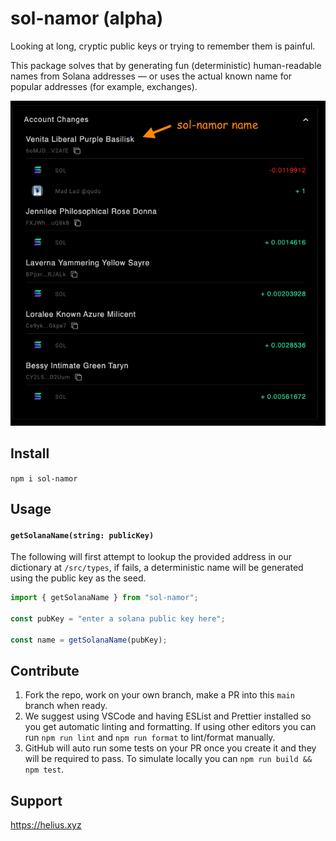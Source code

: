 # sol-namor (alpha)

Looking at long, cryptic public keys or trying to remember them is painful.

This package solves that by generating fun (deterministic) human-readable names from Solana addresses — or uses the actual known name for popular addresses (for example, exchanges).

![](/doc/example.png)

## Install

`npm i sol-namor`

## Usage

#### `getSolanaName(string: publicKey)`

The following will first attempt to lookup the provided address in our dictionary at `/src/types`, if fails, a deterministic name will be generated using the public key as the seed.

```js
import { getSolanaName } from "sol-namor";

const pubKey = "enter a solana public key here";

const name = getSolanaName(pubKey);
```

## Contribute

1. Fork the repo, work on your own branch, make a PR into this `main` branch when ready.
2. We suggest using VSCode and having ESList and Prettier installed so you get automatic linting and formatting. If using other editors you can run `npm run lint` and `npm run format` to lint/format manually.
3. GitHub will auto run some tests on your PR once you create it and they will be required to pass. To simulate locally you can `npm run build && npm test`.

## Support

https://helius.xyz
